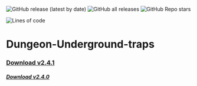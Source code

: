 ![GitHub release (latest by date)](https://img.shields.io/github/v/release/agzam4/Dungeon-Underground-traps?color=9000FF&style=for-the-badge)
![GitHub all releases](https://img.shields.io/github/downloads/agzam4/Dungeon-Underground-traps/total?color=0090FF&style=for-the-badge)
![GitHub Repo stars](https://img.shields.io/github/stars/agzam4/Dungeon-Underground-traps?color=FFE572&style=for-the-badge)

![Lines of code](https://img.shields.io/tokei/lines/github/agzam4/Dungeon-Underground-traps?color=blueviolet&style=flat-square)
# Dungeon-Underground-traps
### [Download v2.4.1](https://github.com/Agzam4/Dungeon-Underground-traps/releases/download/2.4.1/Dungeon-Underground-traps.zip)
##### [Download v2.4.0](https://github.com/Agzam4/Dungeon-Underground-traps/releases/download/v2.4.0/Dungeon-Underground-traps.zip) 
